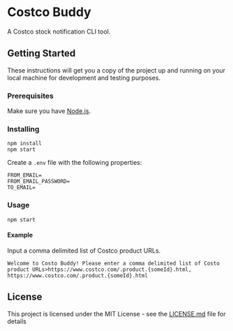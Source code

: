 # Costco Buddy

A Costco stock notification CLI tool.

## Getting Started

These instructions will get you a copy of the project up and running on your local machine for development and testing purposes.

### Prerequisites

Make sure you have [Node.js](http://nodejs.org/).

### Installing

```
npm install
npm start
```

Create a `.env` file with the following properties:
```
FROM_EMAIL=
FROM_EMAIL_PASSWORD=
TO_EMAIL=
```

### Usage

```
npm start
```

#### Example

Input a comma delimited list of Costco product URLs.

```
Welcome to Costo Buddy! Please enter a comma delimited list of Costo product URLs>https://www.costco.com/.product.{someId}.html, https://www.costco.com/.product.{someId}.html
```

## License
This project is licensed under the MIT License - see the [LICENSE.md](https://github.com/Whamo12/idor-chat/blob/master/LICENSE) file for details
